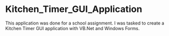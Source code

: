 # Kitchen_Timer_GUI_Application

This application was done for a school assignment. I was tasked to create a Kitchen Timer GUI application with VB.Net and Windows Forms.
